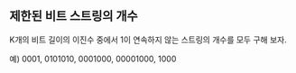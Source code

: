 ## 제한된 비트 스트링의 개수

K개의 비트 길이의 이진수 중에서 1이 연속하지 않는 스트링의 개수를 모두 구해 보자.

예) 0001, 0101010, 0001000, 00001000, 1000
